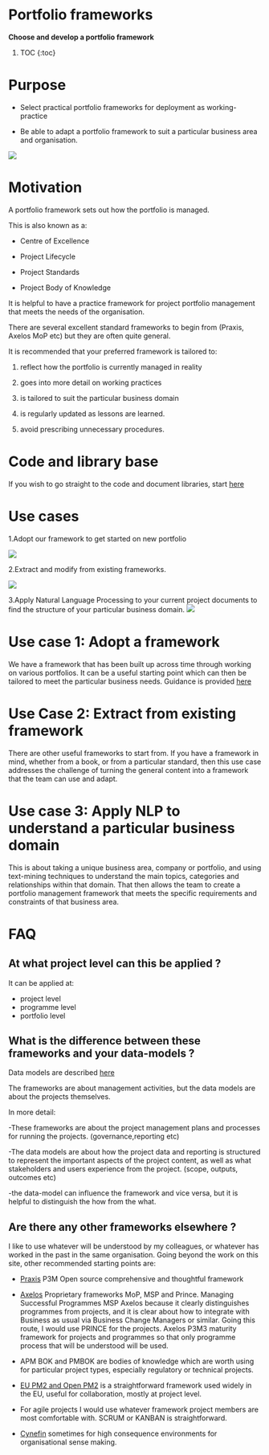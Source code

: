 # Portfolio frameworks

**Choose and develop a portfolio framework**

1. TOC
{:toc}

# Purpose

- Select practical portfolio frameworks for deployment as working-practice

- Be able to adapt a portfolio framework to suit a particular business area and organisation.

![](/images/Portfolio-frameworks/P3M-categories-Wikipedia-Higher-structure-LR-Neo4j.png)

# Motivation

A portfolio framework sets out how the portfolio is managed.

This is also known as a:

- Centre of Excellence

- Project Lifecycle

- Project Standards

- Project Body of Knowledge

It is helpful to have a practice framework for project portfolio management that meets the needs of the organisation. 

There are several excellent standard frameworks to begin from (Praxis, Axelos MoP etc) but they are often quite general. 

It is recommended that your preferred framework is tailored to:

1. reflect how the portfolio is currently managed in reality

1. goes into more detail on working practices

1. is tailored to suit the particular business domain

1. is regularly updated as lessons are learned.

1. avoid prescribing unnecessary procedures. 

# Code and library base

If you wish to go straight to the code and document libraries, start [here](https://github.com/lawrencerowland/Data-Model-for-Project-Frameworks)

# Use cases

1.Adopt our framework to get started on new portfolio

![](/images/Portfolio-frameworks/portfolio-tier1.png)


2.Extract and modify from existing frameworks.

![](/images/Portfolio-frameworks/2020-02-P3M-categories-in-Wikipedia-neo4j-LR.png)


3.Apply Natural Language Processing to your current project documents to find the structure of your particular business domain.
![](/images/Portfolio-frameworks/Orange-NLP-example.png)

# Use case 1: Adopt a framework
We have a  framework that has been built up across time through working on various portfolios. It can be a useful starting point which can then be tailored to meet the particular business needs. 
Guidance is provided [here](https://lawrencerowland.github.io/2020/05/16/Adopt-existing-portfolio-framework.html)

# Use Case 2: Extract from existing framework
There are other useful frameworks to start from. If you have a framework in mind, whether from a book, or from a particular standard, then this use case addresses the challenge of turning the general content into a framework that the team can use and adapt. 

# Use case 3: Apply NLP to understand a particular business domain
This is about taking a unique business area, company or portfolio, and using text-mining techniques to understand the main topics, categories and relationships within that domain. That then allows the team to create a portfolio management framework that meets the specific requirements and constraints of that business area. 

# FAQ

## At what project level can this be applied ?

It can be applied at:
- project level
- programme level
- portfolio level

## What is the difference between these frameworks and your data-models ?

Data models are described [here](https://lawrencerowland.github.io/Portfolio-data-model.html)

The frameworks are about management activities, but the data models are about the projects themselves.

In more detail:

-These frameworks are about the project management plans and processes for running the projects. (governance,reporting etc)

-The data models are about how the project data and reporting is structured to represent the important aspects of the project content, as well as what stakeholders and users experience from the project. (scope, outputs, outcomes etc)

-the data-model can influence the framework and vice versa, but it is helpful to distinguish the how from the what. 

## Are there any other frameworks elsewhere ?

I like to use whatever will be understood by my colleagues, or whatever has worked in the past in the same organisation. Going beyond the work on this site, other recommended starting points are:

- [Praxis](https://www.praxisframework.org) P3M Open source comprehensive and thoughtful framework 

- [Axelos](htpps://axelos.com) Proprietary frameworks MoP, MSP and Prince. Managing Successful Programmes MSP Axelos because it clearly distinguishes programmes from projects, and it is clear about how to integrate with Business as usual via Business Change Managers or similar. Going this route, I would use PRINCE for the projects. Axelos P3M3 maturity framework for projects and programmes so that only programme process that will be understood will be used. 

- APM BOK and PMBOK are bodies of knowledge which are worth using for particular project types, especially regulatory or technical projects. 

- [EU PM2 and Open PM2](https://op.europa.eu/en/publication-detail/-/publication/ac3e118a-cb6e-11e8-9424-01aa75ed71a1) is a straightforward framework used widely in the EU, useful for collaboration, mostly at project level.

- For agile projects I would use whatever framework project members are most comfortable with. SCRUM or KANBAN is straightforward.

- [Cynefin](https://cognitive-edge.com) sometimes for high consequence environments for organisational sense making. 



